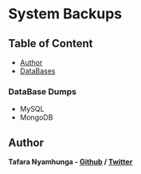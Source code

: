 # System Backups

## Table of Content
- [Author](#author)
- [DataBases](DataBases/README.md)

### DataBase Dumps

- MySQL
- MongoDB

## Author

**Tafara Nyamhunga  - [Github](https://github.com/tafara-n) / [Twitter](https://twitter.com/tafaranyamhunga)**
